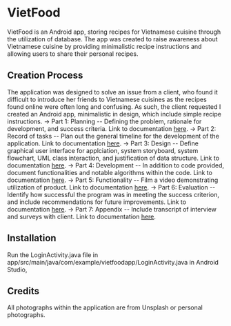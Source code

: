 # VietFood
VietFood is an Android app, storing recipes for Vietnamese cuisine through the utilization of database. The app was created to raise awareness about Vietnamese cuisine by providing minimalistic recipe instructions and allowing users to share their personal recipes.

## Creation Process
The application was designed to solve an issue from a client, who found it difficult to introduce her friends to Vietnamese cuisines as the recipes found online were often long and confusing. As such, the client requested I created an Android app, minimalistic in design, which include simple recipe instructions. 
  → Part 1: Planning -- Defining the problem, rationale for development, and success criteria. Link to documentation [here](https://docs.google.com/spreadsheets/d/1438jmc60yZ8WATKhLwyFUdHgVIiW7_MZ/edit?usp=share_link&ouid=101330821966771009685&rtpof=true&sd=true).
  → Part 2: Record of tasks -- Plan out the general timeline for the development of the application. Link to documentation [here](https://drive.google.com/file/d/1d13xU7pKH70bJd7o2isHXlXHEQT1yoqx/view?usp=share_link).
  → Part 3: Design -- Define graphical user interface for applciation, system storyboard, system flowchart, UML class interaction, and justification of data structure. Link to documentation [here](https://drive.google.com/file/d/1kEuhx1F4w5neoiH75izze_5pVVqrMrHA/view?usp=share_link).
  → Part 4: Development -- In addition to code provided, document functionalities and notable algorithms within the code. Link to documentation [here](https://drive.google.com/file/d/1kEuhx1F4w5neoiH75izze_5pVVqrMrHA/view?usp=share_link).
  → Part 5: Functionality -- Film a video demonstrating utilization of product. Link to documentation [here](https://drive.google.com/file/d/1RPXq99bkzUoTswDgIZrumVEP0qKt6ZGN/view?usp=share_link).
  → Part 6: Evaluation -- Identify how successful the program was in meeting the success criterion, and include recommendations for future improvements. Link to documentation [here](https://drive.google.com/file/d/1SnLudvq44n1GsjhLxQayz7TPwsSDcXN-/view?usp=share_link).
  → Part 7: Appendix -- Include transcript of interview and surveys with client. Link to documentation [here](https://drive.google.com/file/d/1U_cFFN4pyAuv2eTiPWhQmucSEWJqYBim/view?usp=share_link).

## Installation
Run the LoginActivity.java file in app/src/main/java/com/example/vietfoodapp/LoginActivity.java in Android Studio,

## Credits 
All photographs within the application are from Unsplash or personal photographs. 
